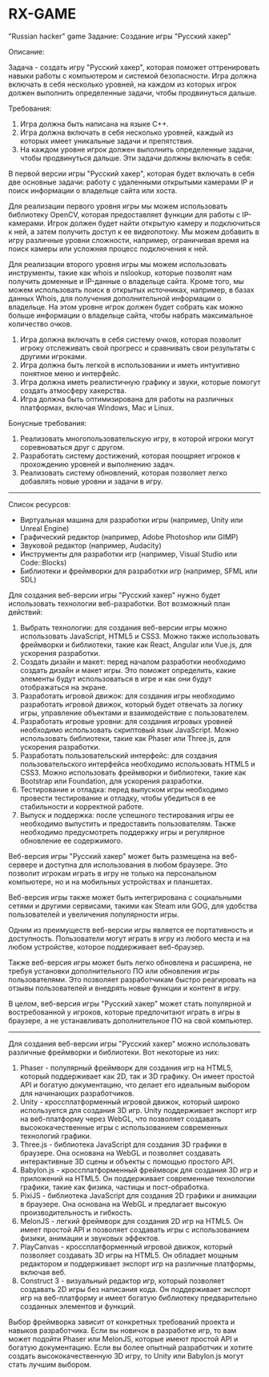 # RX-GAME
"Russian hacker" game
Задание: Создание игры "Русский хакер"


 



Описание:

Задача - создать игру "Русский хакер", которая поможет оттренировать навыки работы с компьютером и системой безопасности. Игра должна включать в себя несколько уровней, на каждом из которых игрок должен выполнить определенные задачи, чтобы продвинуться дальше.

Требования:

1. Игра должна быть написана на языке C++.
2. Игра должна включать в себя несколько уровней, каждый из которых имеет уникальные задачи и препятствия.
3. На каждом уровне игрок должен выполнить определенные задачи, чтобы продвинуться дальше. Эти задачи должны включать в себя:

В первой версии игры "Русский хакер", которая будет включать в себя две основные задачи: работу с удаленными открытыми камерами IP и поиск информации о владельце сайта или хоста.

Для реализации первого уровня игры мы можем использовать библиотеку OpenCV, которая предоставляет функции для работы с IP-камерами. Игрок должен будет найти открытую камеру и подключиться к ней, а затем получить доступ к ее видеопотоку. Мы можем добавить в игру различные уровни сложности, например, ограничивая время на поиск камеры или усложняя процесс подключения к ней.

Для реализации второго уровня игры мы можем использовать инструменты, такие как whois и nslookup, которые позволят нам получить доменные и IP-данные о владельце сайта. Кроме того, мы можем использовать поиск в открытых источниках, например, в базах данных Whois, для получения дополнительной информации о владельце. На этом уровне игрок должен будет собрать как можно больше информации о владельце сайта, чтобы набрать максимальное количество очков.

1. Игра должна включать в себя систему очков, которая позволит игроку отслеживать свой прогресс и сравнивать свои результаты с другими игроками.
2. Игра должна быть легкой в использовании и иметь интуитивно понятное меню и интерфейс.
3. Игра должна иметь реалистичную графику и звуки, которые помогут создать атмосферу хакерства.
4. Игра должна быть оптимизирована для работы на различных платформах, включая Windows, Mac и Linux.

Бонусные требования:

1. Реализовать многопользовательскую игру, в которой игроки могут соревноваться друг с другом.
2. Разработать систему достижений, которая поощряет игроков к прохождению уровней и выполнению задач.
3. Реализовать систему обновлений, которая позволяет легко добавлять новые уровни и задачи в игру.




***********************
 
Список ресурсов:

* Виртуальная машина для разработки игры (например, Unity или Unreal Engine)
* Графический редактор (например, Adobe Photoshop или GIMP)
* Звуковой редактор (например, Audacity)
* Инструменты для разработки игр (например, Visual Studio или Code::Blocks)
* Библиотеки и фреймворки для разработки игр (например, SFML или SDL)

 
Для создания веб-версии игры "Русский хакер" нужно будет использовать технологии веб-разработки. Вот возможный план действий:

1. Выбрать технологии: для создания веб-версии игры можно использовать JavaScript, HTML5 и CSS3. Можно также использовать фреймворки и библиотеки, такие как React, Angular или Vue.js, для ускорения разработки.
2. Создать дизайн и макет: перед началом разработки необходимо создать дизайн и макет игры. Это поможет определить, какие элементы будут использоваться в игре и как они будут отображаться на экране.
3. Разработать игровой движок: для создания игры необходимо разработать игровой движок, который будет отвечать за логику игры, управление объектами и взаимодействие с пользователем.
4. Разработать игровые уровни: для создания игровых уровней необходимо использовать скриптовый язык JavaScript. Можно использовать библиотеки, такие как Phaser или Three.js, для ускорения разработки.
5. Разработать пользовательский интерфейс: для создания пользовательского интерфейса необходимо использовать HTML5 и CSS3. Можно использовать фреймворки и библиотеки, такие как Bootstrap или Foundation, для ускорения разработки.
6. Тестирование и отладка: перед выпуском игры необходимо провести тестирование и отладку, чтобы убедиться в ее стабильности и корректной работе.
7. Выпуск и поддержка: после успешного тестирования игры ее необходимо выпустить и предоставить пользователям. Также необходимо предусмотреть поддержку игры и регулярное обновление ее содержимого.

Веб-версия игры "Русский хакер" может быть размещена на веб-сервере и доступна для использования в любом браузере. Это позволит игрокам играть в игру не только на персональном компьютере, но и на мобильных устройствах и планшетах.

Веб-версия игры также может быть интегрирована с социальными сетями и другими сервисами, такими как Steam или GOG, для удобства пользователей и увеличения популярности игры.

Одним из преимуществ веб-версии игры является ее портативность и доступность. Пользователи могут играть в игру из любого места и на любом устройстве, которое поддерживает веб-браузер.

Также веб-версия игры может быть легко обновлена и расширена, не требуя установки дополнительного ПО или обновления игры пользователями. Это позволяет разработчикам быстро реагировать на отзывы пользователей и внедрять новые функции и контент в игру.

В целом, веб-версия игры "Русский хакер" может стать популярной и востребованной у игроков, которые предпочитают играть в игры в браузере, а не устанавливать дополнительное ПО на свой компьютер.

*********************

Для создания веб-версии игры "Русский хакер" можно использовать различные фреймворки и библиотеки. Вот некоторые из них:

1. Phaser - популярный фреймворк для создания игр на HTML5, который поддерживает как 2D, так и 3D графику. Он имеет простой API и богатую документацию, что делает его идеальным выбором для начинающих разработчиков.
2. Unity - кроссплатформенный игровой движок, который широко используется для создания 3D игр. Unity поддерживает экспорт игр на веб-платформу через WebGL, что позволяет создавать высококачественные игры с использованием современных технологий графики.
3. Three.js - библиотека JavaScript для создания 3D графики в браузере. Она основана на WebGL и позволяет создавать интерактивные 3D сцены и объекты с помощью простого API.
4. Babylon.js - кроссплатформенный фреймворк для создания 3D игр и приложений на HTML5. Он поддерживает современные технологии графики, такие как физика, частицы и пост-обработка.
5. PixiJS - библиотека JavaScript для создания 2D графики и анимации в браузере. Она основана на WebGL и предлагает высокую производительность и гибкость.
6. MelonJS - легкий фреймворк для создания 2D игр на HTML5. Он имеет простой API и позволяет создавать игры с использованием физики, анимации и звуковых эффектов.
7. PlayCanvas - кроссплатформенный игровой движок, который позволяет создавать 3D игры на HTML5. Он обладает мощным редактором и поддерживает экспорт игр на различные платформы, включая веб.
8. Construct 3 - визуальный редактор игр, который позволяет создавать 2D игры без написания кода. Он поддерживает экспорт игр на веб-платформу и имеет богатую библиотеку предварительно созданных элементов и функций.

Выбор фреймворка зависит от конкретных требований проекта и навыков разработчика. Если вы новичок в разработке игр, то вам может подойти Phaser или MelonJS, которые имеют простой API и богатую документацию. Если вы более опытный разработчик и хотите создать высококачественную 3D игру, то Unity или Babylon.js могут стать лучшим выбором.
